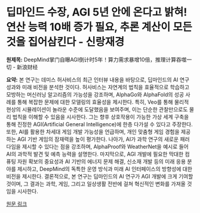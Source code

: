 # 딥마인드 수장, AGI 5년 안에 온다고 밝혀! 연산 능력 10배 증가 필요, 추론 계산이 모든 것을 집어삼킨다 - 신랑재경

**원제목:** DeepMind掌门自曝AGI倒计时5年！算力需求暴增10倍，推理计算吞噬一切 - 新浪财经

**요약:** 본 연구는 데미스 허사비스의 최근 인터뷰 내용을 바탕으로, 딥마인드의 AI 연구 성과와 미래 비전을 분석한 것이다.  허사비스는 자연계의 법칙을 효율적으로 학습하고 모방하는 머신러닝 알고리즘의 가능성을 강조하며, AlphaGo와 AlphaFold의 성공 사례를 통해 복잡한 문제에 대한 모델링의 효율성을 제시한다.  특히, Veo를 통해 물리적 현상의 시뮬레이션이 놀라운 수준에 도달했음을 보여주며, 이는 단순한 관찰만으로도 물리 법칙을 이해할 수 있음을 시사한다.  그는 향후 상호작용이 가능한 가상 세계 구축을 통해 진정한 AGI(Artificial General Intelligence)에 한층 다가설 수 있다고 주장한다.  또한,  AI를 활용한 차세대 게임 개발 가능성을 언급하며,  개인 맞춤형 게임 경험을 제공하는  AGI 기반 게임의 잠재력을 높이 평가한다.  나아가,  AI가 과학 연구의 새로운 패러다임을 제시할 수 있다는 점을 강조하며,  AlphaProof와 WeatherNet을 예시로 들어 AI의 과학적 발견 및 예측 능력을 설명한다.  마지막으로,  AGI 개발에 필요한 막대한 컴퓨팅 자원 확보의 중요성과  AI 기반의 에너지 문제 해결, 신소재 개발 등의  미래 응용 분야를 제시하고,  DeepMind의 독특한 운영 방식과 미래 AI 인터페이스의 방향성에 대한 비전을 제시한다.  결론적으로,  본 연구는 딥마인드의 AI 연구가 AGI 개발에 크게 기여할 것이며,  그 결과는 과학, 게임, 그리고 일상생활 전반에 걸쳐 혁신적인 변화를 가져올 것임을 시사한다.

[원문 링크](https://cj.sina.cn/articles/view/5703921756/153faf05c019026vxk?froms=ggmp)
